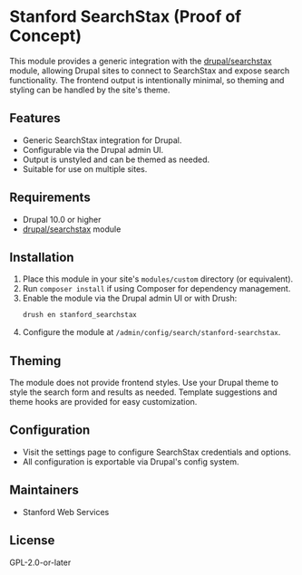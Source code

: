 # Stanford SearchStax (Proof of Concept)

This module provides a generic integration with the [drupal/searchstax](https://www.drupal.org/project/searchstax) module, allowing Drupal sites to connect to SearchStax and expose search functionality. The frontend output is intentionally minimal, so theming and styling can be handled by the site's theme.

## Features
- Generic SearchStax integration for Drupal.
- Configurable via the Drupal admin UI.
- Output is unstyled and can be themed as needed.
- Suitable for use on multiple sites.

## Requirements
- Drupal 10.0 or higher
- [drupal/searchstax](https://www.drupal.org/project/searchstax) module

## Installation
1. Place this module in your site's `modules/custom` directory (or equivalent).
2. Run `composer install` if using Composer for dependency management.
3. Enable the module via the Drupal admin UI or with Drush:
   ```bash
   drush en stanford_searchstax
   ```
4. Configure the module at `/admin/config/search/stanford-searchstax`.

## Theming
The module does not provide frontend styles. Use your Drupal theme to style the search form and results as needed. Template suggestions and theme hooks are provided for easy customization.

## Configuration
- Visit the settings page to configure SearchStax credentials and options.
- All configuration is exportable via Drupal's config system.

## Maintainers
- Stanford Web Services

## License
GPL-2.0-or-later
